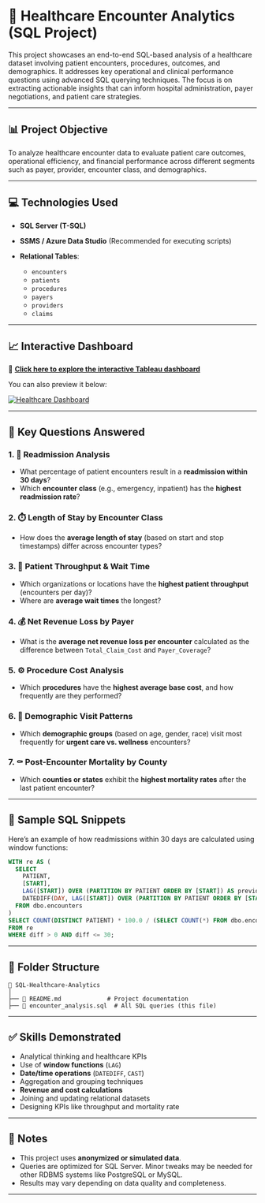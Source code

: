# 🏥 Healthcare Encounter Analytics (SQL Project)

This project showcases an end-to-end SQL-based analysis of a healthcare dataset involving patient encounters, procedures, outcomes, and demographics. It addresses key operational and clinical performance questions using advanced SQL querying techniques. The focus is on extracting actionable insights that can inform hospital administration, payer negotiations, and patient care strategies.

---

## 📊 Project Objective

To analyze healthcare encounter data to evaluate patient care outcomes, operational efficiency, and financial performance across different segments such as payer, provider, encounter class, and demographics.

---

## 💻 Technologies Used

* **SQL Server (T-SQL)**
* **SSMS / Azure Data Studio** (Recommended for executing scripts)
* **Relational Tables**:

  * `encounters`
  * `patients`
  * `procedures`
  * `payers`
  * `providers`
  * `claims`
---

## 📈 Interactive Dashboard

🔗 **[Click here to explore the interactive Tableau dashboard](https://public.tableau.com/app/profile/sharad.raina/viz/HealthcareAnalyticsDashboard_17433918480300/Dashboard2)**

You can also preview it below:

[![Healthcare Dashboard](https://public.tableau.com/thumb/views/HealthcareAnalyticsDashboard_17433918480300/Dashboard2?\:language=en-US&\:display_count=n&\:origin=viz_share_link)](https://public.tableau.com/app/profile/sharad.raina/viz/HealthcareAnalyticsDashboard_17433918480300/Dashboard2)

---


## 🧠 Key Questions Answered

### 1. 🔁 **Readmission Analysis**

* What percentage of patient encounters result in a **readmission within 30 days**?
* Which **encounter class** (e.g., emergency, inpatient) has the **highest readmission rate**?

### 2. ⏱️ **Length of Stay by Encounter Class**

* How does the **average length of stay** (based on start and stop timestamps) differ across encounter types?

### 3. 🏥 **Patient Throughput & Wait Time**

* Which organizations or locations have the **highest patient throughput** (encounters per day)?
* Where are **average wait times** the longest?

### 4. 💰 **Net Revenue Loss by Payer**

* What is the **average net revenue loss per encounter** calculated as the difference between `Total_Claim_Cost` and `Payer_Coverage`?

### 5. ⚙️ **Procedure Cost Analysis**

* Which **procedures** have the **highest average base cost**, and how frequently are they performed?

### 6. 👥 **Demographic Visit Patterns**

* Which **demographic groups** (based on age, gender, race) visit most frequently for **urgent care vs. wellness** encounters?

### 7. ⚰️ **Post-Encounter Mortality by County**

* Which **counties or states** exhibit the **highest mortality rates** after the last patient encounter?

---

## 🧾 Sample SQL Snippets

Here’s an example of how readmissions within 30 days are calculated using window functions:

```sql
WITH re AS (
  SELECT 
    PATIENT, 
    [START], 
    LAG([START]) OVER (PARTITION BY PATIENT ORDER BY [START]) AS previous_admission,
    DATEDIFF(DAY, LAG([START]) OVER (PARTITION BY PATIENT ORDER BY [START]), [START]) AS diff
  FROM dbo.encounters
)
SELECT COUNT(DISTINCT PATIENT) * 100.0 / (SELECT COUNT(*) FROM dbo.encounters) AS Readmission_Percentage
FROM re
WHERE diff > 0 AND diff <= 30;
```

---

## 📂 Folder Structure

```
📁 SQL-Healthcare-Analytics
│
├── 📄 README.md             # Project documentation
├── 📄 encounter_analysis.sql  # All SQL queries (this file)
```

---

## ✅ Skills Demonstrated

* Analytical thinking and healthcare KPIs
* Use of **window functions** (`LAG`)
* **Date/time operations** (`DATEDIFF`, `CAST`)
* Aggregation and grouping techniques
* **Revenue and cost calculations**
* Joining and updating relational datasets
* Designing KPIs like throughput and mortality rate

---

## 📌 Notes

* This project uses **anonymized or simulated data**.
* Queries are optimized for SQL Server. Minor tweaks may be needed for other RDBMS systems like PostgreSQL or MySQL.
* Results may vary depending on data quality and completeness.

---
